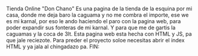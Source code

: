Tienda Online "Don Chano"
Es una pagina de la tienda de la esquina por mi casa, donde me deja baro la caguama y no me combra el importe, ese we es mi karnal, por eso le ando haciendo el paro con la pagina web, para poder expandir sus fonteras de mi karnal. Y para que me de gartis la caguamas y la coca de 3lt.
Esta pagina web esta hecha con HTML y JS, pa que jale reciezote.
Para preder el proyecto soloe necesitas abrir el index HTML y ya jala al chingadazo pa.
FIN:
